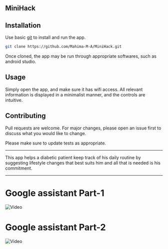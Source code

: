 ## MiniHack

## Installation

Use basic [git](https://services.github.com/on-demand/downloads/github-git-cheat-sheet.pdf) to install and run the app.

```bash
git clone https://github.com/Mahima-M-A/MiniHack.git
```

Once cloned, the app may be run through appropriate softwares, such as android studio.

## Usage

Simply open the app, and make sure it has wifi access. All relevant information is displayed in a minimalist manner, and the controls are intuitive.   
## Contributing
Pull requests are welcome. For major changes, please open an issue first to discuss what you would like to change.

Please make sure to update tests as appropriate.

**************
This app helps a diabetic patient keep track of his daily routine by suggesting lifestyle changes that best suits him and all that is needed is his commitment.
***************

# Google assistant Part-1

![Video](https://github.com/Saba-d-coder/video/blob/master/My-Insulin%201.gif)

# Google assistant Part-2

![Video](https://github.com/Saba-d-coder/video/blob/master/My-Insulin-2.gif)
